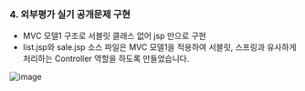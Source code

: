 ### 4. 외부평가 실기 공개문제 구현

* MVC 모델1 구조로 서블릿 클래스 없어 jsp 만으로 구현
*  list.jsp와 sale.jsp 소스 파일은  MVC 모델1을 적용하여 서블릿, 스프링과 유사하게 처리하는  Controller 역할을 하도록 만들었습니다.

![image](https://user-images.githubusercontent.com/75476831/214538853-42582741-08cd-4abf-a688-20c362f6a2c7.png)


